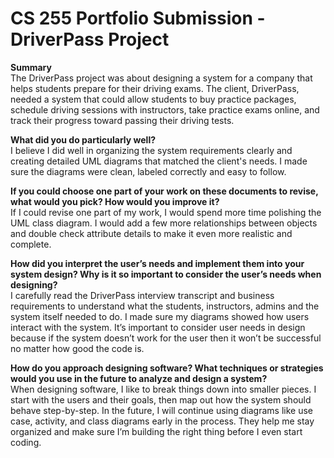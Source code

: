 # CS 255 Portfolio Submission - DriverPass Project
**Summary**  
The DriverPass project was about designing a system for a company that helps students prepare for their driving exams. The client, DriverPass, needed a system that could allow students to buy practice packages, schedule driving sessions with instructors, take practice exams online, and track their progress toward passing their driving tests.

**What did you do particularly well?**  
I believe I did well in organizing the system requirements clearly and creating detailed UML diagrams that matched the client's needs. I made sure the diagrams were clean, labeled correctly and easy to follow.

**If you could choose one part of your work on these documents to revise, what would you pick? How would you improve it?**  
If I could revise one part of my work, I would spend more time polishing the UML class diagram. I would add a few more relationships between objects and double check attribute details to make it even more realistic and complete.

**How did you interpret the user’s needs and implement them into your system design? Why is it so important to consider the user’s needs when designing?**  
I carefully read the DriverPass interview transcript and business requirements to understand what the students, instructors, admins and the system itself needed to do. I made sure my diagrams showed how users interact with the system. It’s important to consider user needs in design because if the system doesn’t work for the user then it won’t be successful no matter how good the code is.

**How do you approach designing software? What techniques or strategies would you use in the future to analyze and design a system?**  
When designing software, I like to break things down into smaller pieces. I start with the users and their goals, then map out how the system should behave step-by-step. In the future, I will continue using diagrams like use case, activity, and class diagrams early in the process. They help me stay organized and make sure I’m building the right thing before I even start coding.
